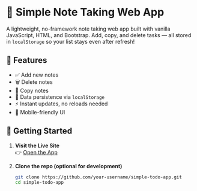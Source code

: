 # 📝 Simple Note Taking Web App

A lightweight, no-framework note taking web app built with vanilla JavaScript, HTML, and Bootstrap. Add, copy, and delete tasks — all stored in `localStorage` so your list stays even after refresh!

## 🔧 Features

- ✅ Add new notes
- 🗑️ Delete notes
- 📒 Copy notes
- 💾 Data persistence via `localStorage`
- ⚡ Instant updates, no reloads needed
- 📱 Mobile-friendly UI

## 🚀 Getting Started

1. **Visit the Live Site**  
   👉 [Open the App](https://maulasyakur.github.io/note_app/)  

2. **Clone the repo (optional for development)**  
   ```bash
   git clone https://github.com/your-username/simple-todo-app.git
   cd simple-todo-app
